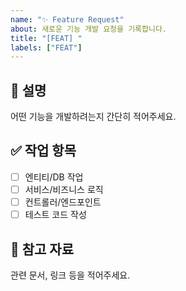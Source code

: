 ```yaml
---
name: "✨ Feature Request"
about: 새로운 기능 개발 요청을 기록합니다.
title: "[FEAT] "
labels: ["FEAT"]
---
```


## 📌 설명
어떤 기능을 개발하려는지 간단히 적어주세요.

## ✅ 작업 항목
- [ ] 엔티티/DB 작업
- [ ] 서비스/비즈니스 로직
- [ ] 컨트롤러/엔드포인트
- [ ] 테스트 코드 작성

## 🔗 참고 자료
관련 문서, 링크 등을 적어주세요.